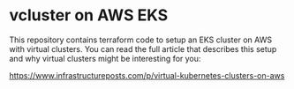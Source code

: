 # vcluster on AWS EKS

This repository contains terraform code to setup an EKS cluster on AWS with virtual clusters. 
You can read the full article that describes this setup and why virtual clusters might be interesting for you:


[https://www.infrastructureposts.com/p/virtual-kubernetes-clusters-on-aws
](https://www.infrastructureposts.com/p/virtual-kubernetes-clusters-on-aws)
